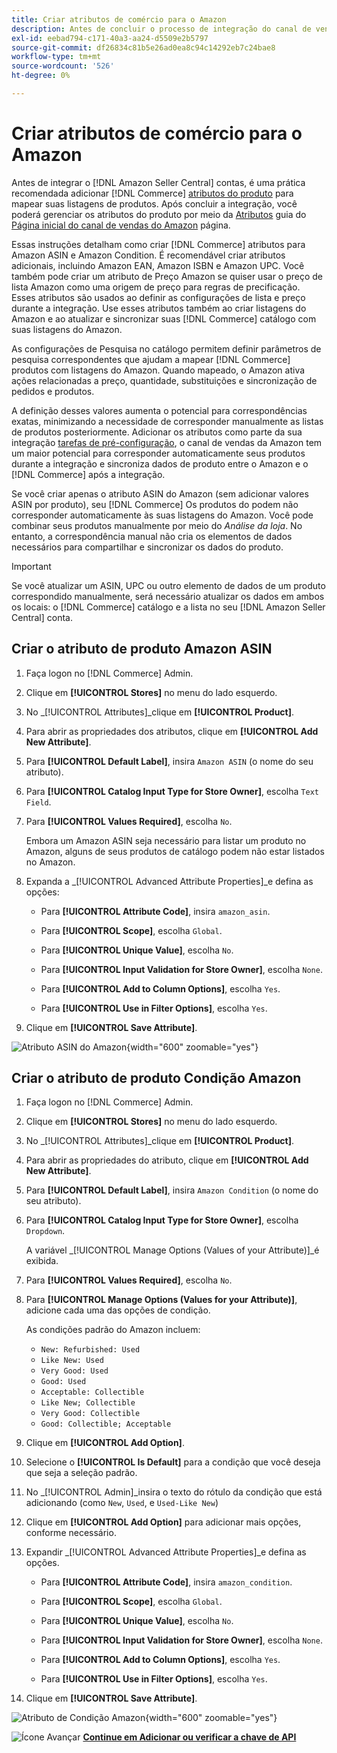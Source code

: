```yaml
---
title: Criar atributos de comércio para o Amazon
description: Antes de concluir o processo de integração do canal de vendas do Amazon, verifique se você tem a [!UICONTROL Commerce] atributos do produto.
exl-id: eebad794-c171-40a3-aa24-d5509e2b5797
source-git-commit: df26834c81b5e26ad0ea8c94c14292eb7c24bae8
workflow-type: tm+mt
source-wordcount: '526'
ht-degree: 0%

---
```


# Criar atributos de comércio para o Amazon

Antes de integrar o [!DNL Amazon Seller Central] contas, é uma prática recomendada adicionar [!DNL Commerce] [atributos do produto](https://experienceleague.adobe.com/docs/commerce-admin/catalog/product-attributes/product-attributes.html) para mapear suas listagens de produtos. Após concluir a integração, você poderá gerenciar os atributos do produto por meio da [Atributos](./managing-attributes.md) guia do [Página inicial do canal de vendas do Amazon](./amazon-sales-channel-home.md) página.

Essas instruções detalham como criar [!DNL Commerce] atributos para Amazon ASIN e Amazon Condition. É recomendável criar atributos adicionais, incluindo Amazon EAN, Amazon ISBN e Amazon UPC. Você também pode criar um atributo de Preço Amazon se quiser usar o preço de lista Amazon como uma origem de preço para regras de precificação. Esses atributos são usados ao definir as configurações de lista e preço durante a integração. Use esses atributos também ao criar listagens do Amazon e ao atualizar e sincronizar suas [!DNL Commerce] catálogo com suas listagens do Amazon.

As configurações de Pesquisa no catálogo permitem definir parâmetros de pesquisa correspondentes que ajudam a mapear [!DNL Commerce] produtos com listagens do Amazon. Quando mapeado, o Amazon ativa ações relacionadas a preço, quantidade, substituições e sincronização de pedidos e produtos.

A definição desses valores aumenta o potencial para correspondências exatas, minimizando a necessidade de corresponder manualmente as listas de produtos posteriormente. Adicionar os atributos como parte da sua integração [tarefas de pré-configuração](./amazon-pre-setup-tasks.md), o canal de vendas da Amazon tem um maior potencial para corresponder automaticamente seus produtos durante a integração e sincroniza dados de produto entre o Amazon e o [!DNL Commerce] após a integração.

Se você criar apenas o atributo ASIN do Amazon (sem adicionar valores ASIN por produto), seu [!DNL Commerce] Os produtos do podem não corresponder automaticamente às suas listagens do Amazon. Você pode combinar seus produtos manualmente por meio do _Análise da loja_. No entanto, a correspondência manual não cria os elementos de dados necessários para compartilhar e sincronizar os dados do produto.

>[!IMPORTANT]
>
>Se você atualizar um ASIN, UPC ou outro elemento de dados de um produto correspondido manualmente, será necessário atualizar os dados em ambos os locais: o [!DNL Commerce] catálogo e a lista no seu [!DNL Amazon Seller Central] conta.

## Criar o atributo de produto Amazon ASIN

1. Faça logon no [!DNL Commerce] Admin.

1. Clique em **[!UICONTROL Stores]** no menu do lado esquerdo.

1. No _[!UICONTROL Attributes]_clique em **[!UICONTROL Product]**.

1. Para abrir as propriedades dos atributos, clique em **[!UICONTROL Add New Attribute]**.

1. Para **[!UICONTROL Default Label]**, insira `Amazon ASIN` (o nome do seu atributo).

1. Para **[!UICONTROL Catalog Input Type for Store Owner]**, escolha `Text Field`.

1. Para **[!UICONTROL Values Required]**, escolha `No`.

   Embora um Amazon ASIN seja necessário para listar um produto no Amazon, alguns de seus produtos de catálogo podem não estar listados no Amazon.

1. Expanda a _[!UICONTROL Advanced Attribute Properties]_e defina as opções:

   - Para **[!UICONTROL Attribute Code]**, insira `amazon_asin`.

   - Para **[!UICONTROL Scope]**, escolha `Global`.

   - Para **[!UICONTROL Unique Value]**, escolha `No`.

   - Para **[!UICONTROL Input Validation for Store Owner]**, escolha `None`.

   - Para **[!UICONTROL Add to Column Options]**, escolha `Yes`.

   - Para **[!UICONTROL Use in Filter Options]**, escolha `Yes`.

1. Clique em **[!UICONTROL Save Attribute]**.

![Atributo ASIN do Amazon](assets/creating-asin-attribute.png){width="600" zoomable="yes"}

## Criar o atributo de produto Condição Amazon

1. Faça logon no [!DNL Commerce] Admin.

1. Clique em **[!UICONTROL Stores]** no menu do lado esquerdo.

1. No _[!UICONTROL Attributes]_clique em **[!UICONTROL Product]**.

1. Para abrir as propriedades do atributo, clique em **[!UICONTROL Add New Attribute]**.

1. Para **[!UICONTROL Default Label]**, insira `Amazon Condition` (o nome do seu atributo).

1. Para **[!UICONTROL Catalog Input Type for Store Owner]**, escolha `Dropdown`.

   A variável _[!UICONTROL Manage Options (Values of your Attribute)]_é exibida.

1. Para **[!UICONTROL Values Required]**, escolha `No`.

1. Para **[!UICONTROL Manage Options (Values for your Attribute)]**, adicione cada uma das opções de condição.

   As condições padrão do Amazon incluem:

   - `New: Refurbished: Used`
   - `Like New: Used`
   - `Very Good: Used`
   - `Good: Used`
   - `Acceptable: Collectible`
   - `Like New; Collectible`
   - `Very Good: Collectible`
   - `Good: Collectible; Acceptable`

1. Clique em **[!UICONTROL Add Option]**.

1. Selecione o **[!UICONTROL Is Default]** para a condição que você deseja que seja a seleção padrão.

1. No _[!UICONTROL Admin]_insira o texto do rótulo da condição que está adicionando (como `New`, `Used`, e `Used-Like New`)

1. Clique em **[!UICONTROL Add Option]** para adicionar mais opções, conforme necessário.

1. Expandir _[!UICONTROL Advanced Attribute Properties]_e defina as opções.

   - Para **[!UICONTROL Attribute Code]**, insira `amazon_condition`.

   - Para **[!UICONTROL Scope]**, escolha `Global`.

   - Para **[!UICONTROL Unique Value]**, escolha `No`.

   - Para **[!UICONTROL Input Validation for Store Owner]**, escolha `None`.

   - Para **[!UICONTROL Add to Column Options]**, escolha `Yes`.

   - Para **[!UICONTROL Use in Filter Options]**, escolha `Yes`.

1. Clique em **[!UICONTROL Save Attribute]**.

![Atributo de Condição Amazon](assets/creating-amazon-condition-attribute.png){width="600" zoomable="yes"}

![Ícone Avançar](assets/btn-next.png) [**Continue em Adicionar ou verificar a chave de API**](./amazon-verify-api-key.md)
